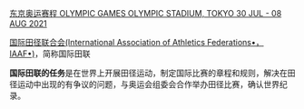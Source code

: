 [东京奥运赛程 OLYMPIC GAMES OLYMPIC STADIUM, TOKYO 30 JUL - 08 AUG 2021](https://www.worldathletics.org/competitions/olympic-games")

[国际田径联合会(International Association of Athletics Federations•，IAAF•)](https://www.worldathletics.org/)，简称国际田联

**国际田联的任务**是在世界上开展田径运动，制定国际比赛的章程和规则，解决在田径运动中出现的有争议的问题，与奥运会组委会合作举办田径比赛，确认世界纪录。

